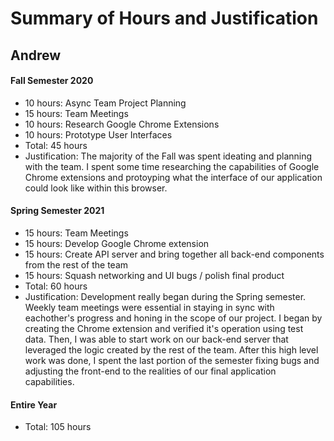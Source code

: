# Summary of Hours and Justification

## Andrew

#### Fall Semester 2020
- 10 hours: Async Team Project Planning
- 15 hours: Team Meetings
- 10 hours: Research Google Chrome Extensions
- 10 hours: Prototype User Interfaces
- Total: 45 hours
- Justification: The majority of the Fall was spent ideating and planning with the team. I spent some time researching the capabilities of Google Chrome extensions and protoyping what the interface of our application could look like within this browser.

#### Spring Semester 2021
- 15 hours: Team Meetings
- 15 hours: Develop Google Chrome extension
- 15 hours: Create API server and bring together all back-end components from the rest of the team
- 15 hours: Squash networking and UI bugs / polish final product
- Total: 60 hours
- Justification: Development really began during the Spring semester. Weekly team meetings were essential in staying in sync with eachother's progress and honing in the scope of our project. I began by creating the Chrome extension and verified it's operation using test data. Then, I was able to start work on our back-end server that leveraged the logic created by the rest of the team. After this high level work was done, I spent the last portion of the semester fixing bugs and adjusting the front-end to the realities of our final application capabilities.

#### Entire Year
- Total: 105 hours
